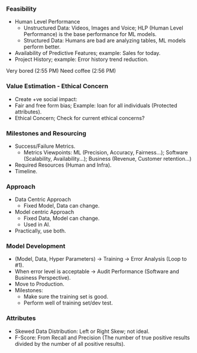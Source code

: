### Feasibility
- Human Level Performance
    - Unstructured Data: Videos, Images and Voice; HLP (Human Level Performance) is the base performance for ML models.
    - Structured Data: Humans are bad are analyzing tables, ML models perform better.
- Availability of Predictive Features; example: Sales for today.
- Project History; example: Error history trend reduction.

Very bored (2:55 PM)
Need coffee (2:56 PM)

### Value Estimation - Ethical Concern
- Create +ve social impact:
- Fair and free form bias; Example: loan for all individuals (Protected attributes).
- Ethical Concern; Check for current ethical concerns?

### Milestones and Resourcing
- Success/Failure Metrics.
    - Metrics Viewpoints: ML (Precision, Accuracy, Fairness...); Software (Scalability, Availability...); Business (Revenue, Customer retention...)
- Required Resources (Human and Infra).
- Timeline.

### Approach
- Data Centric Approach
  - Fixed Model, Data can change.
- Model centric Approach
  - Fixed Data, Model can change.
  - Used in AI.
- Practically, use both.

### Model Development
- (Model, Data, Hyper Parameters) -> Training -> Error Analysis (Loop to #1).
- When error level is acceptable -> Audit Performance (Software and Business Perspective).
- Move to Production.
- Milestones:
  - Make sure the training set is good.
  - Perform well of training set/dev test.
  
### Attributes

- Skewed Data Distribution: Left or Right Skew; not ideal.
- F-Score: From Recall and Precision (The number of true positive results divided by the number of all positive results).

